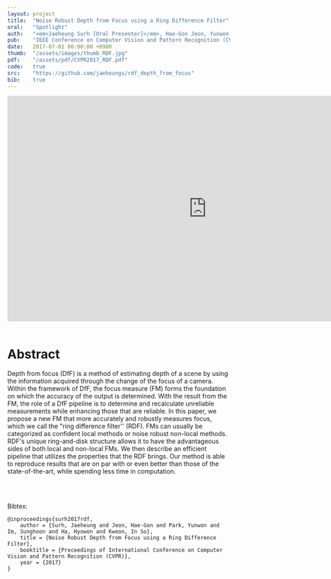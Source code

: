 ```yaml
---
layout: project
title:  "Noise Robust Depth from Focus using a Ring Difference Filter"
oral:	"Spotlight"
auth:	"<em>Jaeheung Surh [Oral Presenter]</em>, Hae-Gon Jeon, Yunwon Park, Sunghoon Im, Hyowon Ha, and In So Kweon"
pub:	"IEEE Conference on Computer Vision and Pattern Recognition (CVPR)"
date:   2017-07-01 00:00:00 +0900
thumb:	"/assets/images/thumb_RDF.jpg"
pdf:	"/assets/pdf/CVPR2017_RDF.pdf"
code:	true
src:	"https://github.com/jaeheungs/rdf_depth_from_focus"
bib:	true
---
```


<div align="center">
	<iframe width="900" height="510" src="https://www.youtube.com/embed/9arP_plSUEI" frameborder="0" allowfullscreen></iframe>
</div>
<br>

<h1 class="post-title" itemprop="name headline">Abstract</h1>

Depth from focus (DfF) is a method of estimating depth of a scene by using the information acquired through the change of the focus of a camera. Within the framework of DfF, the focus measure (FM) forms the foundation on which the accuracy of the output is determined. With the result from the FM, the role of a DfF pipeline is to determine and recalculate unreliable measurements while enhancing those that are reliable. In this paper, we propose a new FM that more accurately and robustly measures focus, which we call the "ring difference filter'' (RDF). FMs can usually be categorized as confident local methods or noise robust non-local methods. RDF's unique ring-and-disk structure allows it to have the advantageous sides of both local and non-local FMs. We then describe an efficient pipeline that utilizes the properties that the RDF brings. Our method is able to reproduce results that are on par with or even better than those of the state-of-the-art, while spending less time in computation.

<br><br>

<a name="bib"></a>
Bibtex:
```
@inproceedings{surh2017rdf,
    author = {Surh, Jaeheung and Jeon, Hae-Gon and Park, Yunwon and Im, Sunghoon and Ha, Hyowon and Kweon, In So},
    title = {Noise Robust Depth from Focus using a Ring Difference Filter},
    booktitle = {Proceedings of International Conference on Computer Vision and Pattern Recognition (CVPR)},
    year = {2017}
}
```